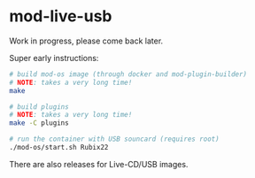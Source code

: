 # mod-live-usb

Work in progress, please come back later.

Super early instructions:

```sh
# build mod-os image (through docker and mod-plugin-builder)
# NOTE: takes a very long time!
make

# build plugins
# NOTE: takes a very long time!
make -C plugins

# run the container with USB souncard (requires root)
./mod-os/start.sh Rubix22
```

There are also releases for Live-CD/USB images.
